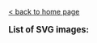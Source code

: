 [&lt; back to home page](../../../ "Home page")

<p style="font-weight: bold; font-size: 1.2em;">List of SVG images:</p>